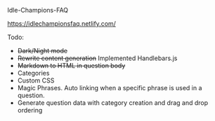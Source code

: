Idle-Champions-FAQ

https://idlechampionsfaq.netlify.com/

Todo:
- ~~Dark/Night mode~~
- ~~Rewrite content generation~~ Implemented Handlebars.js
- ~~Markdown to HTML in question body~~
- Categories
- Custom CSS
- Magic Phrases. Auto linking when a specific phrase is used in a question.
- Generate question data with category creation and drag and drop ordering
